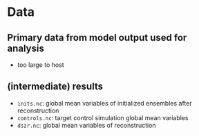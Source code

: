# Data

## Primary data from model output used for analysis

-   too large to host


## (intermediate) results

-   `inits.nc`: global mean variables of initialized ensembles after reconstruction
-   `controls.nc`: target control simulation global mean variables
-   `dszr.nc`: global mean variables of reconstruction

